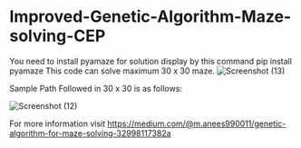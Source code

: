 # Improved-Genetic-Algorithm-Maze-solving-CEP
You need to install pyamaze for solution display by this command
pip install pyamaze
This code can solve maximum 30 x 30 maze.
![Screenshot (13)](https://user-images.githubusercontent.com/118342672/230718660-b82c6391-6f19-4108-8892-d243121b79bb.png)

Sample Path Followed in 30 x 30  is as follows:

![Screenshot (12)](https://user-images.githubusercontent.com/118342672/230718659-4d2514bf-0425-4e83-b316-88bb3775cc18.png)

For more information visit https://medium.com/@m.anees990011/genetic-algorithm-for-maze-solving-32998117382a
